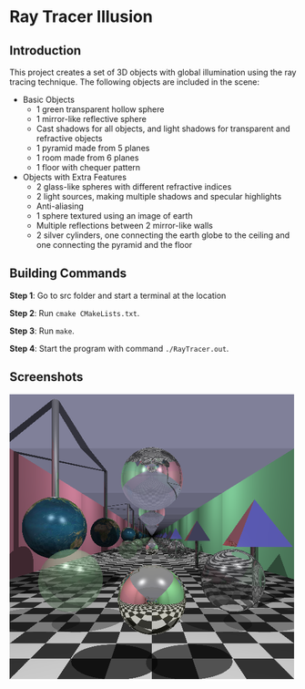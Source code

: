 # Ray Tracer Illusion

## Introduction

This project creates a set of 3D objects with global illumination using the ray tracing technique. The following objects are included in the scene:
- Basic Objects
    - 1 green transparent hollow sphere
    - 1 mirror-like reflective sphere
    - Cast shadows for all objects, and light shadows for transparent and refractive objects
    - 1 pyramid made from 5 planes
    - 1 room made from 6 planes
    - 1 floor with chequer pattern
- Objects with Extra Features
    - 2 glass-like spheres with different refractive indices
    - 2 light sources, making multiple shadows and specular highlights
    - Anti-aliasing
    - 1 sphere textured using an image of earth
    - Multiple reflections between 2 mirror-like walls
    - 2 silver cylinders, one connecting the earth globe to the ceiling and one connecting the pyramid and the floor

## Building Commands

**Step 1**: Go to src folder and start a terminal at the location

**Step 2**: Run `cmake CMakeLists.txt`.

**Step 3**: Run `make`.

**Step 4**: Start the program with command `./RayTracer.out`.

## Screenshots

<img src="./screenshots/overview.png">